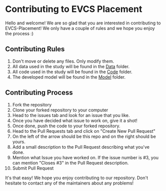 # Contributing to EVCS Placement
Hello and welcome! We are so glad that you are interested in contributing to EVCS-Placement!
We only have a couple of rules and we hope you enjoy the process :)

## Contributing Rules
1. Don't move or delete any files. Only modify them.
2. All data used in the study will be found in the [Data](https://github.com/manab-kb/EVCS-Placement/tree/main/Data) folder.
3. All code used in the study will be found in the [Code](https://github.com/manab-kb/EVCS-Placement/tree/main/Code) folder.
4. The developed model will be found in the [Model](https://github.com/manab-kb/EVCS-Placement/tree/main/Model) folder.

## Contributing Process
1. Fork the repository
2. Clone your forked repository to your computer
3. Head to the issues tab and look for an issue that you like.
4. Once you have decided what issue to work on, give it a shot!
5. Once done, push the code to your forked repository.
6. Head to the Pull Requests tab and click on "Create New Pull Request"
7. On the left of the arrow should be this repo and on the right should be yours.
8. Add a small description to the Pull Request describing what you've done.
9. Mention what Issue you have worked on. If the issue number is #3, you can mention "Closes #3" in the Pull Request description.
10. Submit Pull Request

It's that easy! We hope you enjoy contributing to our repository. Don't hesitate to contact any of the maintainers about any problems!
